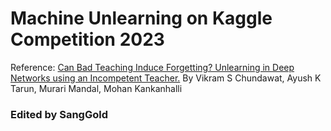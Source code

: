 # Machine Unlearning on Kaggle Competition 2023



Reference: [Can Bad Teaching Induce Forgetting? Unlearning in Deep Networks using an Incompetent Teacher.](https://arxiv.org/abs/2205.08096)
By Vikram S Chundawat, Ayush K Tarun, Murari Mandal, Mohan Kankanhalli 

### Edited by SangGold
